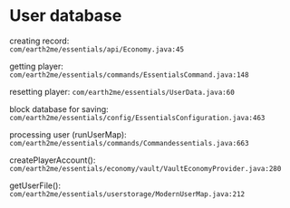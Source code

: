 # User database

creating record:  
`com/earth2me/essentials/api/Economy.java:45`

getting player:  
`com/earth2me/essentials/commands/EssentialsCommand.java:148`

resetting player:
`com/earth2me/essentials/UserData.java:60`

block database for saving:
`com/earth2me/essentials/config/EssentialsConfiguration.java:463`

processing user (runUserMap):
`com/earth2me/essentials/commands/Commandessentials.java:663`

createPlayerAccount():
`com/earth2me/essentials/economy/vault/VaultEconomyProvider.java:280`

getUserFile():
`com/earth2me/essentials/userstorage/ModernUserMap.java:212`